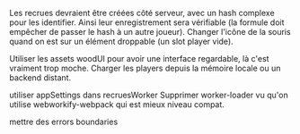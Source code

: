 Les recrues devraient être créées côté serveur, avec un hash complexe pour les identifier.
Ainsi leur enregistrement sera vérifiable (la formule doit empêcher de passer le hash à un autre joueur).
Changer l'icône de la souris quand on est sur un élément droppable (un slot player vide).

Utiliser les assets woodUI pour avoir une interface regardable, là c'est vraiment trop moche.
Charger les players depuis la mémoire locale ou un backend distant.

utiliser appSettings dans recruesWorker
Supprimer worker-loader vu qu'on utilise webworkify-webpack qui est mieux niveau compat.

mettre des errors boundaries
